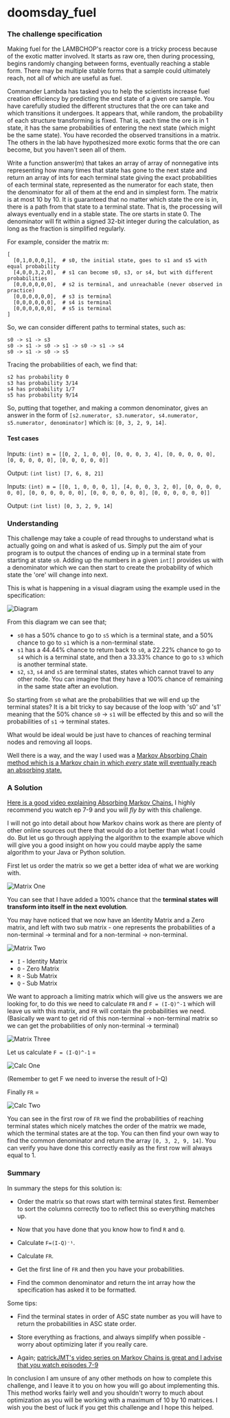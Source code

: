# doomsday_fuel
### The challenge specification
Making fuel for the LAMBCHOP's reactor core is a tricky process because of the exotic matter involved. It starts as raw ore, then during processing, begins randomly changing between forms, eventually reaching a stable form. There may be multiple stable forms that a sample could ultimately reach, not all of which are useful as fuel.

Commander Lambda has tasked you to help the scientists increase fuel creation efficiency by predicting the end state of a given ore sample. You have carefully studied the different structures that the ore can take and which transitions it undergoes. It appears that, while random, the probability of each structure transforming is fixed. That is, each time the ore is in 1 state, it has the same probabilities of entering the next state (which might be the same state).  You have recorded the observed transitions in a matrix. The others in the lab have hypothesized more exotic forms that the ore can become, but you haven't seen all of them.

Write a function answer(m) that takes an array of array of nonnegative ints representing how many times that state has gone to the next state and return an array of ints for each terminal state giving the exact probabilities of each terminal state, represented as the numerator for each state, then the denominator for all of them at the end and in simplest form. The matrix is at most 10 by 10. It is guaranteed that no matter which state the ore is in, there is a path from that state to a terminal state. That is, the processing will always eventually end in a stable state. The ore starts in state 0. The denominator will fit within a signed 32-bit integer during the calculation, as long as the fraction is simplified regularly.

For example, consider the matrix m:
```
[
  [0,1,0,0,0,1],  # s0, the initial state, goes to s1 and s5 with equal probability
  [4,0,0,3,2,0],  # s1 can become s0, s3, or s4, but with different probabilities
  [0,0,0,0,0,0],  # s2 is terminal, and unreachable (never observed in practice)
  [0,0,0,0,0,0],  # s3 is terminal
  [0,0,0,0,0,0],  # s4 is terminal
  [0,0,0,0,0,0],  # s5 is terminal
]
```
So, we can consider different paths to terminal states, such as:
```
s0 -> s1 -> s3
s0 -> s1 -> s0 -> s1 -> s0 -> s1 -> s4
s0 -> s1 -> s0 -> s5
```
Tracing the probabilities of each, we find that:
```
s2 has probability 0
s3 has probability 3/14
s4 has probability 1/7
s5 has probability 9/14
```
So, putting that together, and making a common denominator, gives an answer in the form of
`[s2.numerator, s3.numerator, s4.numerator, s5.numerator, denominator]` which is:
`[0, 3, 2, 9, 14]`.

#### Test cases

Inputs:
`
(int) m = [[0, 2, 1, 0, 0], [0, 0, 0, 3, 4], [0, 0, 0, 0, 0], [0, 0, 0, 0, 0], [0, 0, 0, 0, 0]]
`

Output:
`
(int list) [7, 6, 8, 21]
`

Inputs:
`
(int) m = [[0, 1, 0, 0, 0, 1], [4, 0, 0, 3, 2, 0], [0, 0, 0, 0, 0, 0], [0, 0, 0, 0, 0, 0], [0, 0, 0, 0, 0, 0], [0, 0, 0, 0, 0, 0]]
`

Output:
`
(int list) [0, 3, 2, 9, 14]
`

### Understanding

This challenge may take a couple of read throughs to understand what is actually going on and what is asked of us. Simply put the aim of your program is to output the chances of ending up in a terminal state from starting at state `s0`. Adding up the numbers in a given `int[]` provides us with a denominator which we can then start to create the probability of which state the 'ore' will change into next.

This is what is happening in a visual diagram using the example used in the specification:

![Diagram](./assets/doomsday_dia.png "")

From this diagram we can see that;

* `s0` has a 50% chance to go to `s5` which is a terminal state, and a 50% chance to go to `s1` which is a non-terminal state.
* `s1` has a 44.44% chance to return back to `s0`, a 22.22% chance to go to `s4` which is a terminal state, and then a 33.33% chance to go to `s3` which is another terminal state.
* `s2`, `s3`, `s4` and `s5` are terminal states, states which cannot travel to any other node. You can imagine that they have a 100% chance of remaining in the same state after an evolution.

So starting from `s0` what are the probabilities that we will end up the terminal states? It is a bit tricky to say because of the loop with 's0' and 's1' meaning that the 50% chance `s0` -> `s1` will be effected by this and so will the probabilities of `s1` -> terminal states.

What would be ideal would be just have to chances of reaching terminal nodes and removing all loops.

Well there is a way, and the way I used was a [Markov Absorbing Chain method which is a Markov chain in which _every_ state will eventually reach an absorbing state.](https://en.wikipedia.org/wiki/Absorbing_Markov_chain)

### A Solution
[Here is a good video explaining Absorbing Markov Chains.](https://www.youtube.com/watch?v=bTeKu7WdbT8) I highly recommend you watch ep 7-9 and you will _fly by_ with this challenge.

I will not go into detail about how Markov chains work as there are plenty of other online sources out there that would do a lot better than what I could do. But let us go through applying the algorithm to the example above which will give you a good insight on how you could maybe apply the same algorithm to your Java or Python solution.

First let us order the matrix so we get a better idea of what we are working with.

![Matrix One](./assets/mat1.png "Matrix One")

You can see that I have added a 100% chance that the __terminal states will transform into itself in the next evolution__.

You may have noticed that we now have an Identity Matrix and a Zero matrix, and left with two sub matrix - one represents the probabilities of a non-terminal -> terminal and for a non-terminal -> non-terminal.

![Matrix Two](./assets/mat2.png "Matrix Two")

* `I` - Identity Matrix
* `O` - Zero Matrix
* `R` - Sub Matrix
* `Q` - Sub Matrix

We want to approach a limiting matrix which will give us the answers we are looking for, to do this we need to calculate `FR` and `F = (I-Q)^-1` which will leave us with this matrix, and `FR` will contain the probabilities we need. (Basically we want to get rid of this non-terminal -> non-terminal matrix so we can get the probabilities of only non-terminal -> terminal)

![Matrix Three](./assets/mat3.png "Matrix Three")

Let us calculate `F = (I-Q)^-1` =


![Calc One](./assets/calc1.png "Calc One")

(Remember to get F we need to inverse the result of I-Q)

Finally `FR` =

![Calc Two](./assets/calc2.png "Calc Two")

You can see in the first row of `FR` we find the probabilities of reaching terminal states which nicely matches the order of the matrix we made, which the terminal states are at the top. You can then find your own way to find the common denominator and return the array `[0, 3, 2, 9, 14]`. You can verify you have done this correctly easily as the first row will always equal to 1.

### Summary

In summary the steps for this solution is:

* Order the matrix so that rows start with terminal states first. Remember to sort the columns correctly too to reflect this so everything matches up.

* Now that you have done that you know how to find `R` and `Q`.

* Calculate `F=(I-Q)⁻¹`.

* Calculate `FR`.

* Get the first line of `FR` and then you have your probabilities.

* Find the common denominator and return the int array how the specification has asked it to be formatted.

Some tips:

* Find the terminal states in order of ASC state number as you will have to return the probabilities in ASC state order.

* Store everything as fractions, and always simplify when possible - worry about optimizing later if you really care.

* Again; [patrickJMT's video series on Markov Chains is great and I advise that you watch episodes 7-9](https://www.youtube.com/watch?v=bTeKu7WdbT8)

In conclusion I am unsure of any other methods on how to complete this challenge, and I leave it to you on how you will go about implementing this. This method works fairly well and you shouldn't worry to much about optimization as you will be working with a maximum of 10 by 10 matrices. I wish you the best of luck if you get this challenge and I hope this helped.

